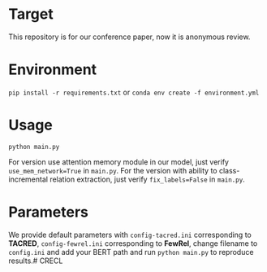 # Target

This repository is for our conference paper, now it is anonymous review.

# Environment

`pip install -r requirements.txt`
or
`conda env create -f environment.yml`

# Usage

`python main.py`

For version use attention memory module in our model, just verify `use_mem_network=True` in `main.py`. For the version
with ability to class-incremental relation extraction, just verify `fix_labels=False` in `main.py`.

# Parameters

We provide default parameters with `config-tacred.ini` corresponding to **TACRED**, `config-fewrel.ini` corresponding
to **FewRel**, change filename to `config.ini` and add your BERT path and run `python main.py` to reproduce results.#
CRECL

